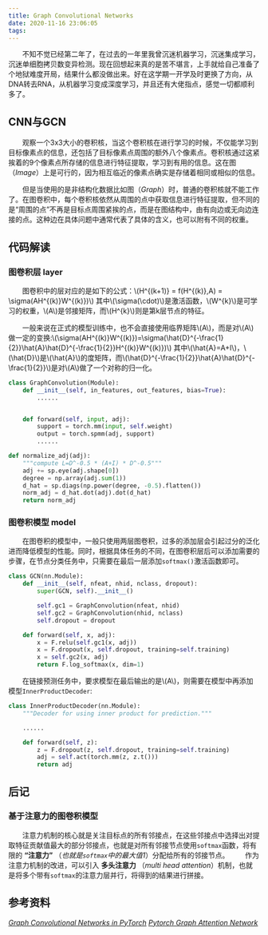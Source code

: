 ```yaml
---
title: Graph Convolutional Networks
date: 2020-11-16 23:06:05
tags:
---
```


<script type="text/javascript"
   src="https://cdn.mathjax.org/mathjax/latest/MathJax.js?config=TeX-AMS-MML_HTMLorMML">
</script>

&emsp;&emsp;不知不觉已经第二年了，在过去的一年里我曾沉迷机器学习，沉迷集成学习，沉迷单细胞拷贝数变异检测。现在回想起来真的是苦不堪言，上手就给自己准备了个地狱难度开局，结果什么都没做出来。好在这学期一开学及时更换了方向，从DNA转去RNA，从机器学习变成深度学习，并且还有大佬指点，感觉一切都顺利多了。

## CNN与GCN
&emsp;&emsp;观察一个3x3大小的卷积核，当这个卷积核在进行学习的时候，不仅能学习到目标像素点的信息，还包括了目标像素点周围的额外八个像素点。卷积核通过这紧挨着的9个像素点所存储的信息进行特征提取，学习到有用的信息。这在图（*Image*）上是可行的，因为相互临近的像素点确实是存储着相同或相似的信息。

&emsp;&emsp;但是当使用的是非结构化数据比如图（*Graph*）时，普通的卷积核就不能工作了。在图卷积中，每个卷积核依然从周围的点中获取信息进行特征提取，但不同的是“周围的点”不再是目标点周围紧挨的点，而是在图结构中，由有向边或无向边连接的点。这种边在具体问题中通常代表了具体的含义，也可以附有不同的权重。


## 代码解读

### 图卷积层 layer

&emsp;&emsp;图卷积中的层对应的是如下的公式：\\(H^{(k+1)} = f(H^{(k)},A) = \sigma(AH^{(k)}W^{(k)})\\)
其中\\(\sigma(\cdot)\\)是激活函数，\\(W^{k}\\)是可学习的权重，\\(A\\)是邻接矩阵，而\\(H^{k}\\)则是第k层节点的特征。

&emsp;&emsp;一般来说在正式的模型训练中，也不会直接使用临界矩阵\\(A\\)，而是对\\(A\\)做一定的变换:\\(\sigma(AH^{(k)}W^{(k)})=\sigma(\hat{D}^{-\frac{1}{2}}\hat{A}\hat{D}^{-\frac{1}{2}}H^{(k)}W^{(k)})\\)
其中\\(\hat{A}=A+I\\)，\\(\hat{D}\\)是\\(\hat{A}\\)的度矩阵，而\\(\hat{D}^{-\frac{1}{2}}\hat{A}\hat{D}^{-\frac{1}{2}}\\)是对\\(A\\)做了一个对称的归一化。

```python
class GraphConvolution(Module):
    def __init__(self, in_features, out_features, bias=True):
        ......


    def forward(self, input, adj):
        support = torch.mm(input, self.weight)
        output = torch.spmm(adj, support)
        ......
```

```python
def normalize_adj(adj):
    """compute L=D^-0.5 * (A+I) * D^-0.5"""
    adj += sp.eye(adj.shape[0])
    degree = np.array(adj.sum(1))
    d_hat = sp.diags(np.power(degree, -0.5).flatten())
    norm_adj = d_hat.dot(adj).dot(d_hat)
    return norm_adj
```



### 图卷积模型 model

&emsp;&emsp;在图卷积的模型中，一般只使用两层图卷积，过多的添加层会引起过分的泛化进而降低模型的性能。同时，根据具体任务的不同，在图卷积层后可以添加需要的步骤，在节点分类任务中，只需要在最后一层添加`softmax()`激活函数即可。

```python
class GCN(nn.Module):
    def __init__(self, nfeat, nhid, nclass, dropout):
        super(GCN, self).__init__()

        self.gc1 = GraphConvolution(nfeat, nhid)
        self.gc2 = GraphConvolution(nhid, nclass)
        self.dropout = dropout

    def forward(self, x, adj):
        x = F.relu(self.gc1(x, adj))
        x = F.dropout(x, self.dropout, training=self.training)
        x = self.gc2(x, adj)
        return F.log_softmax(x, dim=1)
```

&emsp;&emsp;在链接预测任务中，要求模型在最后输出的是\\(A\\)，则需要在模型中再添加模型`InnerProductDecoder`:

```python
class InnerProductDecoder(nn.Module):
    """Decoder for using inner product for prediction."""

    ......

    def forward(self, z):
        z = F.dropout(z, self.dropout, training=self.training)
        adj = self.act(torch.mm(z, z.t()))
        return adj
```


## 后记

### 基于注意力的图卷积模型

&emsp;&emsp;注意力机制的核心就是关注目标点的所有邻接点，在这些邻接点中选择出对提取特征贡献值最大的部分邻接点，也就是对所有邻接节点使用`softmax`函数，将有限的 **“注意力”** （*也就是`softmax`中的最大值1*）分配给所有的邻接节点。
&emsp;&emsp;作为注意力机制的改进，可以引入 **多头注意力** （*multi head attention*）机制，也就是将多个带有`softmax`的注意力层并行，将得到的结果进行拼接。


## 参考资料
*[Graph Convolutional Networks in PyTorch](https://github.com/tkipf/pygcn)*
*[Pytorch Graph Attention Network](https://github.com/Diego999/pyGAT)*
